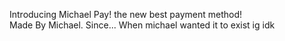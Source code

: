 Introducing Michael Pay! the new best payment method! <br />
Made By Michael. Since... When michael wanted it to exist ig idk
